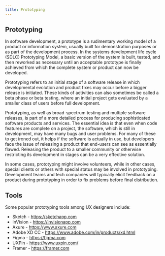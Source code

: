 ```yaml
---
title: Prototyping
---
```

## Prototyping

In software development, a prototype is a rudimentary working model of a product or information system, usually built for
demonstration purposes or as part of the development process. In the systems development life cycle (SDLC) Prototyping Model,
a basic version of the system is built, tested, and then reworked as necessary until an acceptable prototype is finally
achieved from which the complete system or product can now be developed.

Prototyping refers to an initial stage of a software release in which developmental evolution and product fixes may occur
before a bigger release is initiated. These kinds of activities can also sometimes be called a beta phase or beta testing,
where an initial project gets evaluated by a smaller class of users before full development.

Prototyping, as well as broad-spectrum testing and multiple software releases, is part of a more detailed process for
producing sophisticated software products and services. The essential idea is that even when code features are complete on a
project, the software, which is still in development, may have many bugs and user problems. For many of these to get ironed
out, it helps if the software is actually in use, but developers face the issue of releasing a product that end-users can see
as essentially flawed. Releasing the product to a smaller community or otherwise restricting its development in stages can be
a very effective solution.

In some cases, prototyping might involve volunteers, while in other cases, special clients or others with special status may
be involved in prototyping. Development teams and tech companies will typically elicit feedback on a product during
prototyping in order to fix problems before final distribution.

## Tools

Some popular prototyping tools among UX designers include:

- Sketch - https://sketchapp.com
- InVision - https://invisionapp.com
- Axure - https://www.axure.com
- Adobe XD CC - https://www.adobe.com/in/products/xd.html
- Figma - https://figma.com
- UXPin - https://www.uxpin.com/
- Framer - https://framer.com
